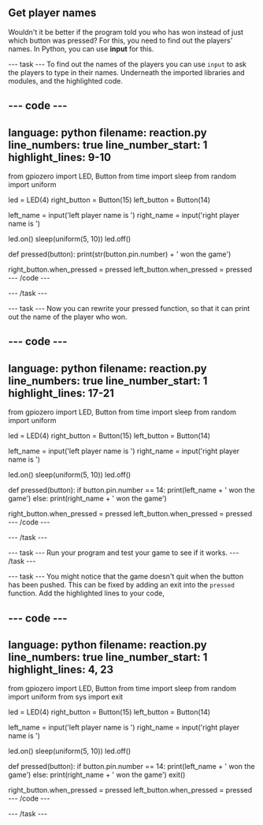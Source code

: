 ## Get player names

Wouldn't it be better if the program told you who has won instead of just which button was pressed? For this, you need to find out the players' names. In Python, you can use **input** for this.

--- task ---
To find out the names of the players you can use `input` to ask the players to type in their names. Underneath the imported libraries and modules, and the highlighted code.

--- code ---
---
language: python
filename: reaction.py
line_numbers: true
line_number_start: 1
highlight_lines: 9-10
---
from gpiozero import LED, Button
from time import sleep
from random import uniform

led = LED(4)
right_button = Button(15)
left_button = Button(14)

left_name = input('left player name is ')
right_name = input('right player name is ')

led.on()
sleep(uniform(5, 10))
led.off()


def pressed(button):
	print(str(button.pin.number) + ' won the game')


right_button.when_pressed = pressed
left_button.when_pressed = pressed
--- /code ---

--- /task ---

--- task ---
Now you can rewrite your pressed function, so that it can print out the name of the player who won.

--- code ---
---
language: python
filename: reaction.py
line_numbers: true
line_number_start: 1
highlight_lines: 17-21
---
from gpiozero import LED, Button
from time import sleep
from random import uniform

led = LED(4)
right_button = Button(15)
left_button = Button(14)

left_name = input('left player name is ')
right_name = input('right player name is ')

led.on()
sleep(uniform(5, 10))
led.off()


def pressed(button):
	if button.pin.number == 14:
		print(left_name + ' won the game')
	else:
		print(right_name + ' won the game')


right_button.when_pressed = pressed
left_button.when_pressed = pressed
--- /code ---

--- /task ---

--- task ---
Run your program and test your game to see if it works.
--- /task ---

--- task ---
You might notice that the game doesn't quit when the button has been pushed. This can be fixed by adding an exit into the `pressed` function. Add the highlighted lines to your code,

--- code ---
---
language: python
filename: reaction.py
line_numbers: true
line_number_start: 1
highlight_lines: 4, 23
---
from gpiozero import LED, Button
from time import sleep
from random import uniform
from sys import exit

led = LED(4)
right_button = Button(15)
left_button = Button(14)

left_name = input('left player name is ')
right_name = input('right player name is ')

led.on()
sleep(uniform(5, 10))
led.off()


def pressed(button):
	if button.pin.number == 14:
		print(left_name + ' won the game')
	else:
		print(right_name + ' won the game')
	exit()


right_button.when_pressed = pressed
left_button.when_pressed = pressed
--- /code ---

--- /task ---

